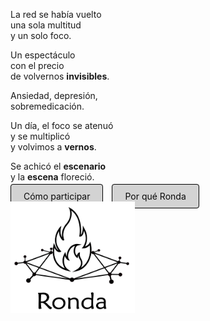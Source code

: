 La red se había vuelto  
una sola multitud  
y un solo foco. 

Un espectáculo  
con el precio  
de volvernos **invisibles**.

Ansiedad, depresión,  
sobremedicación.

Un día, el foco se atenuó   
y se multiplicó   
y volvimos a **vernos**.

Se achicó el **escenario**   
y la **escena** floreció.  

<span style="margin-right: 10px;">
  <a href="escritura.html" style="padding: 10px 20px; background-color: #D3D3D3; color: #0A0A0A; border: 1px solid #000; border-radius: 4px; cursor: pointer; transition: background-color 0.3s ease; text-decoration: none;">Cómo participar</a>
</span>
<span>
  <a href="propuesta.html" style="padding: 10px 20px; background-color: #D3D3D3; color: #0A0A0A; border: 1px solid #000; border-radius: 4px; cursor: pointer; transition: background-color 0.3s ease; text-decoration: none;">Por qué Ronda</a>
</span>   

  
<a href="comentarios.html">
<img src="logo.png" alt="Logo" width="199" height="178">
</a>

<link rel="shortcut icon" type="image/x-icon" href="favicon.ico">
